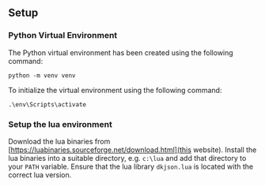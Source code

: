 ## Setup

### Python Virtual Environment

The Python virtual environment has been created using the following command:

```python -m venv venv```

To initialize the virtual environment using the following command:

```.\env\Scripts\activate```

### Setup the lua environment

Download the lua binaries from [https://luabinaries.sourceforge.net/download.html](this website).
Install the lua binaries into a suitable directory, e.g. `c:\lua` and add that directory to your `PATH` variable.
Ensure that the lua library `dkjson.lua` is located with the correct lua version.